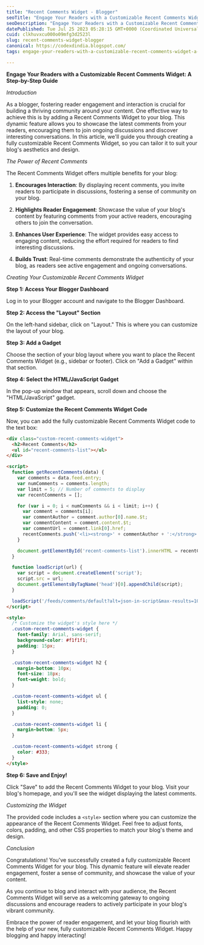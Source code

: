 ```yaml
---
title: "Recent Comments Widget - Blogger"
seoTitle: "Engage Your Readers with a Customizable Recent Comments Widget: A Step"
seoDescription: "Engage Your Readers with a Customizable Recent Comments Widget: A Step-by-Step Guide"
datePublished: Tue Jul 25 2023 05:28:15 GMT+0000 (Coordinated Universal Time)
cuid: clkhuvxcu000o09mfg3d2523l
slug: recent-comments-widget-blogger
canonical: https://codexdindia.blogspot.com/
tags: engage-your-readers-with-a-customizable-recent-comments-widget-a-step-by-step-guide

---
```


**Engage Your Readers with a Customizable Recent Comments Widget: A Step-by-Step Guide**

*Introduction*

As a blogger, fostering reader engagement and interaction is crucial for building a thriving community around your content. One effective way to achieve this is by adding a Recent Comments Widget to your blog. This dynamic feature allows you to showcase the latest comments from your readers, encouraging them to join ongoing discussions and discover interesting conversations. In this article, we'll guide you through creating a fully customizable Recent Comments Widget, so you can tailor it to suit your blog's aesthetics and design.

*The Power of Recent Comments*

The Recent Comments Widget offers multiple benefits for your blog:

1. **Encourages Interaction**: By displaying recent comments, you invite readers to participate in discussions, fostering a sense of community on your blog.
    
2. **Highlights Reader Engagement**: Showcase the value of your blog's content by featuring comments from your active readers, encouraging others to join the conversation.
    
3. **Enhances User Experience**: The widget provides easy access to engaging content, reducing the effort required for readers to find interesting discussions.
    
4. **Builds Trust**: Real-time comments demonstrate the authenticity of your blog, as readers see active engagement and ongoing conversations.
    

*Creating Your Customizable Recent Comments Widget*

**Step 1: Access Your Blogger Dashboard**

Log in to your Blogger account and navigate to the Blogger Dashboard.

**Step 2: Access the "Layout" Section**

On the left-hand sidebar, click on "Layout." This is where you can customize the layout of your blog.

**Step 3: Add a Gadget**

Choose the section of your blog layout where you want to place the Recent Comments Widget (e.g., sidebar or footer). Click on "Add a Gadget" within that section.

**Step 4: Select the HTML/JavaScript Gadget**

In the pop-up window that appears, scroll down and choose the "HTML/JavaScript" gadget.

**Step 5: Customize the Recent Comments Widget Code**

Now, you can add the fully customizable Recent Comments Widget code to the text box:

```html
<div class="custom-recent-comments-widget">
  <h2>Recent Comments</h2>
  <ul id="recent-comments-list"></ul>
</div>

<script>
  function getRecentComments(data) {
    var comments = data.feed.entry;
    var numComments = comments.length;
    var limit = 5; // Number of comments to display
    var recentComments = [];

    for (var i = 0; i < numComments && i < limit; i++) {
      var comment = comments[i];
      var commentAuthor = comment.author[0].name.$t;
      var commentContent = comment.content.$t;
      var commentUrl = comment.link[0].href;
      recentComments.push('<li><strong>' + commentAuthor + ':</strong> ' + commentContent + '</li>');
    }

    document.getElementById('recent-comments-list').innerHTML = recentComments.join('');
  }

  function loadScript(url) {
    var script = document.createElement('script');
    script.src = url;
    document.getElementsByTagName('head')[0].appendChild(script);
  }

  loadScript('/feeds/comments/default?alt=json-in-script&max-results=10&callback=getRecentComments');
</script>

<style>
  /* Customize the widget's style here */
  .custom-recent-comments-widget {
    font-family: Arial, sans-serif;
    background-color: #f1f1f1;
    padding: 15px;
  }

  .custom-recent-comments-widget h2 {
    margin-bottom: 10px;
    font-size: 18px;
    font-weight: bold;
  }

  .custom-recent-comments-widget ul {
    list-style: none;
    padding: 0;
  }

  .custom-recent-comments-widget li {
    margin-bottom: 5px;
  }

  .custom-recent-comments-widget strong {
    color: #333;
  }
</style>
```

**Step 6: Save and Enjoy!**

Click "Save" to add the Recent Comments Widget to your blog. Visit your blog's homepage, and you'll see the widget displaying the latest comments.

*Customizing the Widget*

The provided code includes a `<style>` section where you can customize the appearance of the Recent Comments Widget. Feel free to adjust fonts, colors, padding, and other CSS properties to match your blog's theme and design.

*Conclusion*

Congratulations! You've successfully created a fully customizable Recent Comments Widget for your blog. This dynamic feature will elevate reader engagement, foster a sense of community, and showcase the value of your content.

As you continue to blog and interact with your audience, the Recent Comments Widget will serve as a welcoming gateway to ongoing discussions and encourage readers to actively participate in your blog's vibrant community.

Embrace the power of reader engagement, and let your blog flourish with the help of your new, fully customizable Recent Comments Widget. Happy blogging and happy interacting!